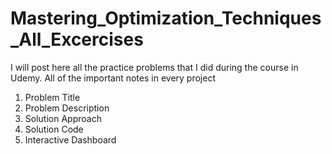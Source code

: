 # Mastering_Optimization_Techniques_All_Excercises
I will post here all the practice problems that I did during the course in Udemy.
All of the important notes in every project
1.  Problem Title
2.  Problem Description
3.  Solution Approach
4.  Solution Code
5.  Interactive Dashboard
